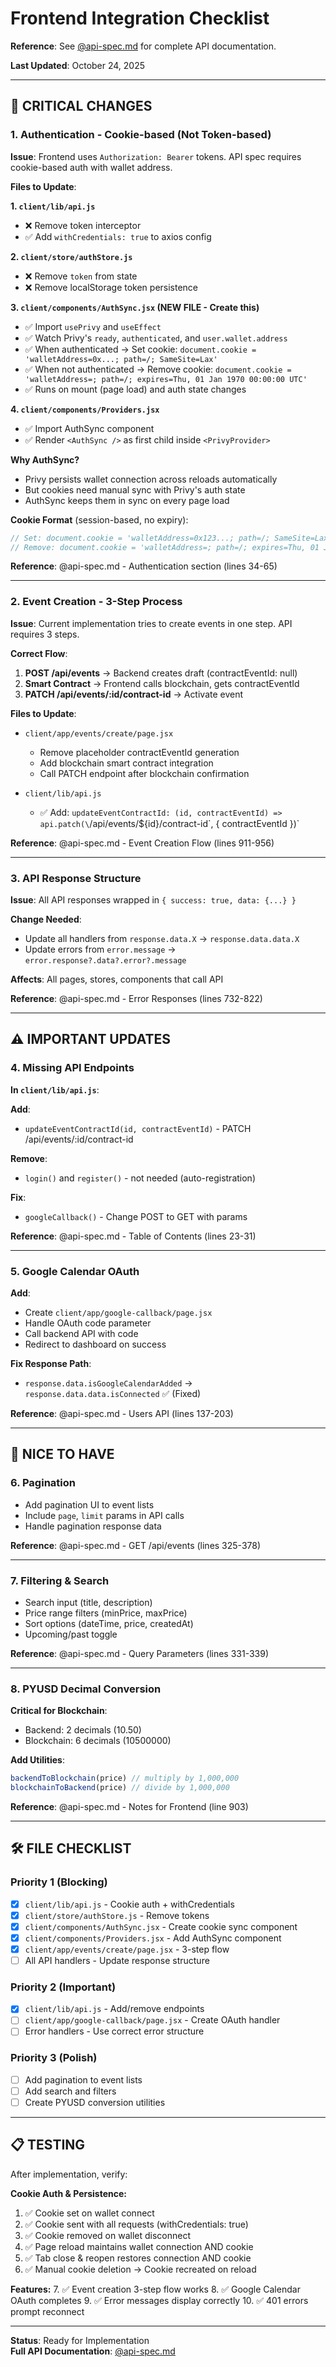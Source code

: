 # Frontend Integration Checklist

**Reference**: See [@api-spec.md](./api-spec.md) for complete API documentation.

**Last Updated**: October 24, 2025

---

## 🔴 CRITICAL CHANGES

### 1. Authentication - Cookie-based (Not Token-based)

**Issue**: Frontend uses `Authorization: Bearer` tokens. API spec requires cookie-based auth with wallet address.

**Files to Update**:

**1. `client/lib/api.js`**
- ❌ Remove token interceptor
- ✅ Add `withCredentials: true` to axios config

**2. `client/store/authStore.js`**
- ❌ Remove `token` from state
- ❌ Remove localStorage token persistence

**3. `client/components/AuthSync.jsx` (NEW FILE - Create this)**
- ✅ Import `usePrivy` and `useEffect`
- ✅ Watch Privy's `ready`, `authenticated`, and `user.wallet.address`
- ✅ When authenticated → Set cookie: `document.cookie = 'walletAddress=0x...; path=/; SameSite=Lax'`
- ✅ When not authenticated → Remove cookie: `document.cookie = 'walletAddress=; path=/; expires=Thu, 01 Jan 1970 00:00:00 UTC'`
- ✅ Runs on mount (page load) and auth state changes

**4. `client/components/Providers.jsx`**
- ✅ Import AuthSync component
- ✅ Render `<AuthSync />` as first child inside `<PrivyProvider>`

**Why AuthSync?** 
- Privy persists wallet connection across reloads automatically
- But cookies need manual sync with Privy's auth state
- AuthSync keeps them in sync on every page load

**Cookie Format** (session-based, no expiry):
```javascript
// Set: document.cookie = 'walletAddress=0x123...; path=/; SameSite=Lax'
// Remove: document.cookie = 'walletAddress=; path=/; expires=Thu, 01 Jan 1970 00:00:00 UTC'
```

**Reference**: @api-spec.md - Authentication section (lines 34-65)

---

### 2. Event Creation - 3-Step Process

**Issue**: Current implementation tries to create events in one step. API requires 3 steps.

**Correct Flow**:
1. **POST /api/events** → Backend creates draft (contractEventId: null)
2. **Smart Contract** → Frontend calls blockchain, gets contractEventId
3. **PATCH /api/events/:id/contract-id** → Activate event

**Files to Update**:
- `client/app/events/create/page.jsx`
  - Remove placeholder contractEventId generation
  - Add blockchain smart contract integration
  - Call PATCH endpoint after blockchain confirmation
  
- `client/lib/api.js`
  - ✅ Add: `updateEventContractId: (id, contractEventId) => api.patch(\`/api/events/\${id}/contract-id\`, { contractEventId })`

**Reference**: @api-spec.md - Event Creation Flow (lines 911-956)

---

### 3. API Response Structure

**Issue**: All API responses wrapped in `{ success: true, data: {...} }`

**Change Needed**:
- Update all handlers from `response.data.X` → `response.data.data.X`
- Update errors from `error.message` → `error.response?.data?.error?.message`

**Affects**: All pages, stores, components that call API

**Reference**: @api-spec.md - Error Responses (lines 732-822)

---

## ⚠️ IMPORTANT UPDATES

### 4. Missing API Endpoints

**In `client/lib/api.js`**:

**Add**:
- `updateEventContractId(id, contractEventId)` - PATCH /api/events/:id/contract-id

**Remove**:
- `login()` and `register()` - not needed (auto-registration)

**Fix**:
- `googleCallback()` - Change POST to GET with params

**Reference**: @api-spec.md - Table of Contents (lines 23-31)

---

### 5. Google Calendar OAuth

**Add**:
- Create `client/app/google-callback/page.jsx`
- Handle OAuth code parameter
- Call backend API with code
- Redirect to dashboard on success

**Fix Response Path**:
- `response.data.isGoogleCalendarAdded` → `response.data.data.isConnected` ✅ (Fixed)

**Reference**: @api-spec.md - Users API (lines 137-203)

---

## 📝 NICE TO HAVE

### 6. Pagination

- Add pagination UI to event lists
- Include `page`, `limit` params in API calls
- Handle pagination response data

**Reference**: @api-spec.md - GET /api/events (lines 325-378)

---

### 7. Filtering & Search

- Search input (title, description)
- Price range filters (minPrice, maxPrice)
- Sort options (dateTime, price, createdAt)
- Upcoming/past toggle

**Reference**: @api-spec.md - Query Parameters (lines 331-339)

---

### 8. PYUSD Decimal Conversion

**Critical for Blockchain**:
- Backend: 2 decimals (10.50)
- Blockchain: 6 decimals (10500000)

**Add Utilities**:
```javascript
backendToBlockchain(price) // multiply by 1,000,000
blockchainToBackend(price) // divide by 1,000,000
```

**Reference**: @api-spec.md - Notes for Frontend (line 903)

---

## 🛠️ FILE CHECKLIST

### Priority 1 (Blocking)
- [x] `client/lib/api.js` - Cookie auth + withCredentials
- [x] `client/store/authStore.js` - Remove tokens
- [x] `client/components/AuthSync.jsx` - Create cookie sync component
- [x] `client/components/Providers.jsx` - Add AuthSync component
- [x] `client/app/events/create/page.jsx` - 3-step flow
- [ ] All API handlers - Update response structure

### Priority 2 (Important)
- [x] `client/lib/api.js` - Add/remove endpoints
- [ ] `client/app/google-callback/page.jsx` - Create OAuth handler
- [ ] Error handlers - Use correct error structure

### Priority 3 (Polish)
- [ ] Add pagination to event lists
- [ ] Add search and filters
- [ ] Create PYUSD conversion utilities

---

## 📋 TESTING

After implementation, verify:

**Cookie Auth & Persistence:**
1. ✅ Cookie set on wallet connect
2. ✅ Cookie sent with all requests (withCredentials: true)
3. ✅ Cookie removed on wallet disconnect
4. ✅ Page reload maintains wallet connection AND cookie
5. ✅ Tab close & reopen restores connection AND cookie
6. ✅ Manual cookie deletion → Cookie recreated on reload

**Features:**
7. ✅ Event creation 3-step flow works
8. ✅ Google Calendar OAuth completes
9. ✅ Error messages display correctly
10. ✅ 401 errors prompt reconnect

---

**Status**: Ready for Implementation  
**Full API Documentation**: [@api-spec.md](./api-spec.md)

